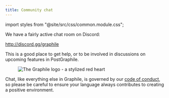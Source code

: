 ```yaml
---
title: Community chat
---
```


import styles from "@site/src/css/common.module.css";

We have a fairly active chat room on Discord:

http://discord.gg/graphile

This is a good place to get help, or to be involved in discussions on upcoming
features in PostGraphile.

<figure className={styles.graphileHeart}>

![The Graphile logo - a stylized red heart](@site/static/img/graphile.optimized.centered.svg)

</figure>

Chat, like everything else in Graphile, is governed by our
[code of conduct](./code-of-conduct), so please be careful to ensure your
language always contributes to creating a positive environment.
